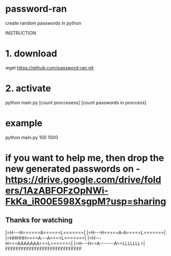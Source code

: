 # password-ran
create random passwords in python

INSTRUCTION

# 1. download
wget https://github.com/password-ran.git

# 2. activate
python main.py [count proccesess] [count passwords in proccess]

# example
python main.py 100 1000

# if you want to help me, then drop the new generated passwords on - https://drive.google.com/drive/folders/1AzABFOFzOpNWi-FkKa_iR00E598XsgpM?usp=sharing

Thanks for watching
-----------------------------
|=H---H======A======L=======|
|=H---H=====A-A=====L=======|
|=HHHHH====A---A====L=======|
|=H---H===AAAAAAA===L=======|
|=H---H==A-------A==LLLLLLL=|
FFFFFFFFFFFFFFFFFFFFFFFFFFFFF
